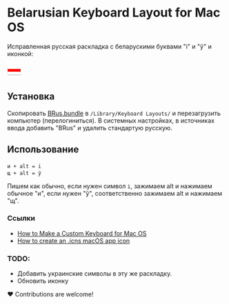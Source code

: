 # Belarusian Keyboard Layout for Mac OS
Исправленная русская раскладка с беларускими буквами "i" и "ў" и иконкой:

![icon](b4b.iconset/icon_32x32.png)

## Установка
Скопировать [BRus.bundle](BRus.bundle) в `/Library/Keyboard Layouts/` и перезагрузить компьютер (перелогиниться).
В системных настройках, в источниках ввода добавить "BRus" и удалить стандартую русскую.

## Использование
```
и + alt = i
щ + alt = ў
```
Пишем как обычно, если нужен символ `i`, зажимаем alt и нажимаем обычное "и", если нужен "ў", соответственно зажимаем alt и нажимаем "щ".

### Ссылки
- [How to Make a Custom Keyboard for Mac OS](https://suragch.medium.com/how-to-make-a-custom-keyboard-for-mac-os-c9f607428372)
- [How to create an .icns macOS app icon](https://gist.github.com/ansarizafar/6fa64f44aa933794c4d6638eec32b9aa)

### TODO:
- Добавить украинские символы в эту же раскладку.
- Обновить иконку

❤️ Contributions are welcome!
